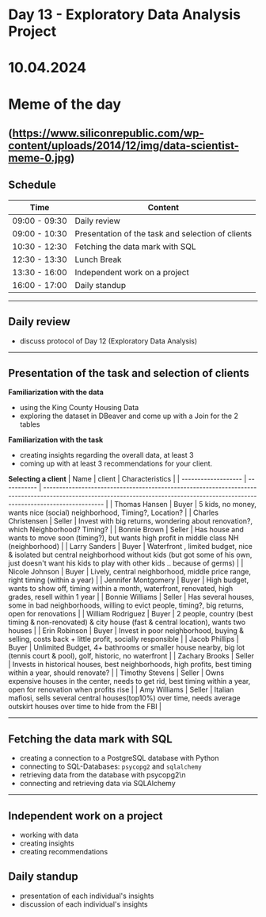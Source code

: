 # Day 13 - Exploratory Data Analysis Project
# 10.04.2024
# Meme of the day
(https://www.siliconrepublic.com/wp-content/uploads/2014/12/img/data-scientist-meme-0.jpg)
---
##  __Schedule__


|Time|Content|
|---|---|
|09:00 - 09:30|Daily review|
|09:00 - 10:30|Presentation of the task and selection of clients|
|10:30 - 12:30|Fetching the data mark with SQL|
|12:30 - 13:30|Lunch Break| 
|13:30 - 16:00|Independent work on a project|
|16:00 - 17:00|Daily standup|


---
## __Daily review__

- discuss protocol of Day 12 (Exploratory Data Analysis)

---
## __Presentation of the task and selection of clients__
**Familiarization with the data**
- using the King County Housing Data
- exploring the dataset in DBeaver and come up with a Join for the 2 tables

**Familiarization with the task**
- creating insights regarding the overall data, at least 3
- coming up with at least 3 recommendations for your client.

**Selecting a client**
| Name                | client | Characteristics                                                                                                                                                                 |
| ------------------- | ----------- | ------------------------------------------------------------------------------------------------------------------------------------------------------------------------------- |
| Thomas Hansen       | Buyer       | 5 kids, no money, wants nice (social) neighborhood, Timing?, Location?                                                                                                          |
| Charles Christensen | Seller      | Invest with big returns, wondering about renovation?, which Neighborhood? Timing?                                                                                               |
| Bonnie Brown        | Seller      | Has house and wants to move soon (timing?), but wants high profit in middle class NH (neighborhood)                                                                             |
| Larry Sanders       | Buyer       | Waterfront , limited budget, nice & isolated but central neighborhood without kids (but got some of his own, just doesn't want his kids to play with other kids .. because of germs) |
| Nicole Johnson      | Buyer       | Lively, central neighborhood, middle price range, right timing (within a year)                                                                                                  |
| Jennifer Montgomery | Buyer       | High budget, wants to show off, timing within a month, waterfront, renovated, high grades, resell within 1 year                                                                                  |
| Bonnie Williams     | Seller      | Has several houses, some in bad neighborhoods, willing to evict people, timing?, big returns, open for renovations                                                              |
| William Rodriguez   | Buyer       | 2 people, country (best timing & non-renovated) & city house (fast & central location), wants two houses                                                                        |
| Erin Robinson       | Buyer       | Invest in poor neighborhood, buying & selling, costs back + little profit, socially responsible                                                                                 |
| Jacob Phillips      | Buyer       | Unlimited Budget, 4+ bathrooms or smaller house nearby, big lot (tennis court & pool), golf, historic, no waterfront                                                            |
| Zachary Brooks      | Seller      | Invests in historical houses, best neighborhoods, high profits, best timing within a year, should renovate?                                                                     |
| Timothy Stevens     | Seller      | Owns expensive houses in the center, needs to get rid, best timing within a year, open for renovation when profits rise                                                         |
| Amy Williams        | Seller      | Italian mafiosi, sells several central houses(top10%) over time, needs average outskirt houses over time to hide from the FBI                                                   |



---
## __Fetching the data mark with SQL__

- creating a connection to a PostgreSQL database with Python
- connecting to SQL-Databases: `psycopg2` and `sqlalchemy`
- retrieving data from the database with psycopg2\n
- connecting and retrieving data via SQLAlchemy

---
## __Independent work on a project__

- working with data
- creating insights
- creating recommendations

## __Daily standup__

- presentation of each individual's insights
- discussion of each individual's insights
